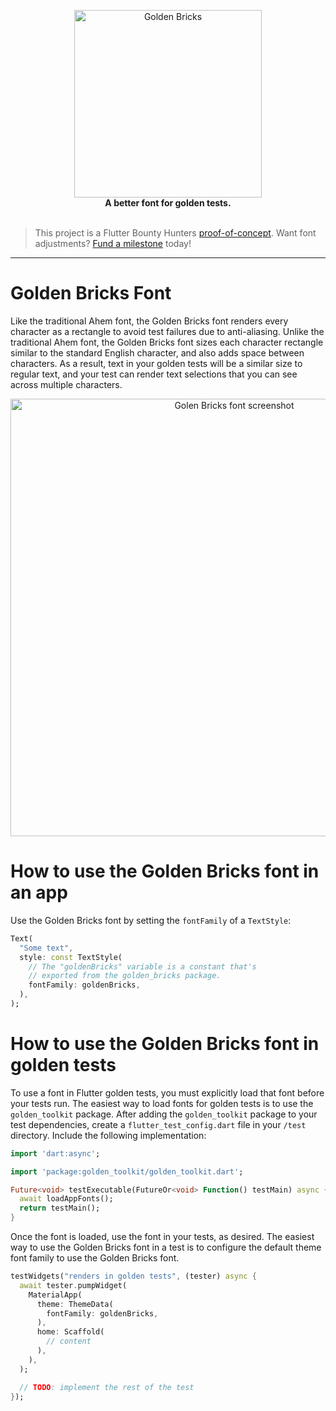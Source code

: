 <p align="center">
  <img src="https://user-images.githubusercontent.com/7259036/189551232-8e8aaf8f-1869-433e-8d19-b91f5c4334ad.png" width="300" alt="Golden Bricks"><br>
  <span><b>A better font for golden tests.</b></span><br><br>
</p>

> This project is a Flutter Bounty Hunters [proof-of-concept](http://policies.flutterbountyhunters.com/proof-of-concept). Want font adjustments? [Fund a milestone](http://policies.flutterbountyhunters.com/fund-milestone) today!

---

# Golden Bricks Font
Like the traditional Ahem font, the Golden Bricks font renders every character as a rectangle to avoid test failures due to anti-aliasing. Unlike the traditional Ahem font, the Golden Bricks font sizes each character rectangle similar to the standard English character, and also adds space between characters. As a result, text in your golden tests will be a similar size to regular text, and your test can render text selections that you can see across multiple characters.

<p align="center">
  <img width="700" alt="Golen Bricks font screenshot" src="https://user-images.githubusercontent.com/7259036/189520359-f702481b-2eef-4340-bbfa-df16e66e6ab6.png">
</p>

# How to use the Golden Bricks font in an app
Use the Golden Bricks font by setting the `fontFamily` of a `TextStyle`:
```dart
Text(
  "Some text",
  style: const TextStyle(
    // The "goldenBricks" variable is a constant that's 
    // exported from the golden_bricks package.
    fontFamily: goldenBricks,
  ),
);
```

# How to use the Golden Bricks font in golden tests
To use a font in Flutter golden tests, you must explicitly load that font before your tests run.
The easiest way to load fonts for golden tests is to use the `golden_toolkit` package. After
adding the `golden_toolkit` package to your test dependencies, create a `flutter_test_config.dart`
file in your `/test` directory. Include the following implementation:

```dart
import 'dart:async';

import 'package:golden_toolkit/golden_toolkit.dart';

Future<void> testExecutable(FutureOr<void> Function() testMain) async {
  await loadAppFonts();
  return testMain();
}
```

Once the font is loaded, use the font in your tests, as desired. The easiest way to use the
Golden Bricks font in a test is to configure the default theme font family to use the Golden Bricks
font.

```dart
testWidgets("renders in golden tests", (tester) async {
  await tester.pumpWidget(
    MaterialApp(  
      theme: ThemeData(
        fontFamily: goldenBricks,
      ),
      home: Scaffold(
        // content
      ),
    ),
  );

  // TODO: implement the rest of the test
});
```
